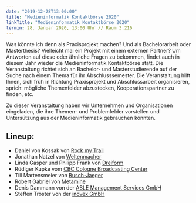 ```yaml
---
date: "2019-12-28T13:00:00"
title: "Medieninformatik Kontaktbörse 2020"
linkTitle: "Medieninformatik Kontaktbörse 2020"
termin: 28. Januar 2020, 13:00 Uhr // Raum 3.216
---
```

Was könnte ich denn als Praxisprojekt machen? Und als Bachelorarbeit oder Masterthesis? Vielleicht mal ein Projekt mit einem externen Partner? Um Antworten auf diese oder ähnliche Fragen zu bekommen, findet auch in diesem Jahr wieder die Medieninformatik Kontaktbörse statt. Die Veranstaltung richtet sich an Bachelor- und Masterstudierende auf der Suche nach einem Thema für ihr Abschlusssemester. Die Veranstaltung hilft Ihnen, sich früh in Richtung Praxisprojekt und Abschlussarbeit organisieren, sprich: mögliche Themenfelder abzustecken, Kooperationspartner zu finden, etc.

Zu dieser Veranstaltung haben wir Unternehmen und Organisationen eingeladen, die ihre Themen- und Problemfelder vorstellen und Untersützung aus der Medieninformatik gebrauchen könnten.

## Lineup:
- Daniel von Kossak von [Rock my Trail](https://rockmytrail.de/ueber-uns/)
- Jonathan Natzel von [Weltenmacher](https://www.weltenmacher.de/)
- Linda Gasper und Philipp Frank von [Dreiform](https://dreiform.de/)
- Rüdiger Kupke vom [CBC Cologne Broadcasting Center](https://www.cbc.de/)
- Till Martensmeier von [Busch-Jaeger](https://www.busch-jaeger.de/)
- Robert Gabriel von [Metamine](https://metamine.de/)
- Denis Dammann von der [ABLE Management Services GmbH](https://www.able-group.de/de/de)
- Steffen Tröster von der [inovex GmbH](https://www.inovex.de/)
